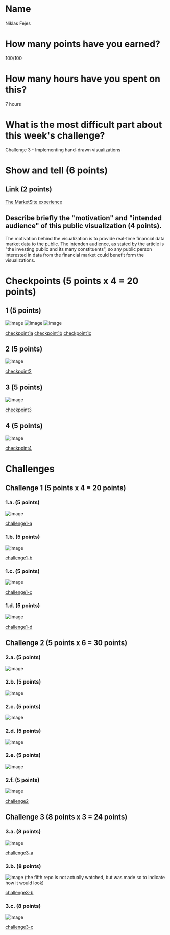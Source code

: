 # Name

Niklas Fejes

# How many points have you earned?

100/100

# How many hours have you spent on this?

7 hours

# What is the most difficult part about this week's challenge?

Challenge 3 - Implementing hand-drawn visualizations

# Show and tell (6 points)

## Link (2 points)

[The MarketSite experience](http://www.percepted.com/project/nasdaq-marketsite-data-visualization/)

## Describe briefly the "motivation" and "intended audience" of this public visualization (4 points).

The motivation behind the visualization is to provide real-time financial data market data to the public.
The intenden audience, as stated by the article is "the investing public and its many constituents", so
any public person interested in data from the financial market could benefit form the visualizations.

# Checkpoints (5 points x 4 = 20 points)

## 1 (5 points)

![image](screenshots/checkpoint1a.png?raw=true)
![image](screenshots/checkpoint1b.png?raw=true)
![image](screenshots/checkpoint1c.png?raw=true)

[checkpoint1a](html/checkpoint1a.html)
[checkpoint1b](html/checkpoint1b.html)
[checkpoint1c](html/checkpoint1c.html)

## 2 (5 points)

![image](screenshots/checkpoint2.png?raw=true)

[checkpoint2](html/checkpoint2.html)

## 3 (5 points)

![image](screenshots/checkpoint3.png?raw=true)

[checkpoint3](html/checkpoint3.html)

## 4 (5 points)

![image](screenshots/checkpoint4.png?raw=true)

[checkpoint4](html/checkpoint4.html)

# Challenges

## Challenge 1 (5 points x 4 = 20 points)

### 1.a. (5 points)

![image](screenshots/challenge1-a.png?raw=true)

[challenge1-a](html/challenge1-a.html)

### 1.b. (5 points)

![image](screenshots/challenge1-b.png?raw=true)

[challenge1-b](html/challenge1-b.html)

### 1.c. (5 points)

![image](screenshots/challenge1-c.png?raw=true)

[challenge1-c](html/challenge1-c.html)

### 1.d. (5 points)

![image](screenshots/challenge1-d.png?raw=true)

[challenge1-d](html/challenge1-d.html)

## Challenge 2 (5 points x 6 = 30 points)

### 2.a. (5 points)

![image](screenshots/challenge2-a.png?raw=true)

### 2.b. (5 points)

![image](screenshots/challenge2-b.png?raw=true)

### 2.c. (5 points)

![image](screenshots/challenge2-c.png?raw=true)

### 2.d. (5 points)

![image](screenshots/challenge2-d.png?raw=true)

### 2.e. (5 points)

![image](screenshots/challenge2-e.png?raw=true)

### 2.f. (5 points)

![image](screenshots/challenge2-f.png?raw=true)

[challenge2](html/challenge2.html)

## Challenge 3 (8 points x 3 = 24 points)

### 3.a. (8 points)

![image](screenshots/challenge3-a.png?raw=true)

[challenge3-a](html/challenge3-a.html)

### 3.b. (8 points)

![image](screenshots/challenge3-b.png?raw=true)
(the fifth repo is not actually watched, but was made so to indicate how it would look)

[challenge3-b](html/challenge3-b.html)

### 3.c. (8 points)

![image](screenshots/challenge3-c.png?raw=true)

[challenge3-c](html/challenge3-c.html)
